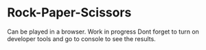 # Rock-Paper-Scissors 
Can be played in a browser. Work in progress
Dont forget to turn on developer tools and go to console to see the results.
